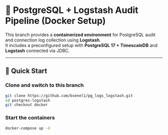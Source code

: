 # 🐳 PostgreSQL + Logstash Audit Pipeline (Docker Setup)

This branch provides a **containerized environment** for PostgreSQL audit and connection log collection using **Logstash**.  
It includes a preconfigured setup with **PostgreSQL 17 + TimescaleDB** and **Logstash** connected via JDBC.

---

## 🚀 Quick Start

### Clone and switch to this branch
```bash
git clone https://github.com/bsenel1/pg_logs_logstash.git
cd postgres-logstash
git checkout docker
```
### Start the containers
```bash
docker-compose up -d
```
